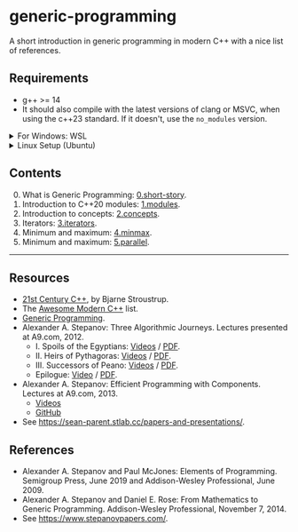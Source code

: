 # generic-programming
A short introduction in generic programming in modern C++ with a nice list of references.

## Requirements
* g++ >= 14
* It should also compile with the latest versions of clang or MSVC, when using the c++23 standard. If it doesn't, use the `no_modules` version.

<details>
<summary>For Windows: WSL</summary>
<br>
<ol>
  <li><a href="https://learn.microsoft.com/en-us/windows/wsl/install">https://learn.microsoft.com/en-us/windows/wsl/install</a></li>
  <li><a href="https://code.visualstudio.com/docs/remote/wsl">https://code.visualstudio.com/docs/remote/wsl</a></li>
  <li>See Linux Setup</li>
</ol>
</details>

<details>
<summary>Linux Setup (Ubuntu)</summary>
<br>
<pre>
sudo apt-get update
sudo apt-get install build-essentials
sudo apt install g++-14
</pre>
</details>

## Contents
0. What is Generic Programming: [0.short-story](./0.short-story/).
1. Introduction to C++20 modules: [1.modules](./1.modules/).
2. Introduction to concepts: [2.concepts](./2.concepts/).
3. Iterators: [3.iterators](./3.iterators/).
4. Minimum and maximum: [4.minmax](./4.minmax/).
5. Minimum and maximum: [5.parallel](./5.parallel/).

***

## Resources
* [21st Century C++](https://cacm.acm.org/blogcacm/21st-century-c/), by Bjarne Stroustrup.
* The [Awesome Modern C++](https://awesomecpp.com/) list.
* [Generic Programming](https://sean-parent.stlab.cc/papers-and-presentations/#generic-programming).
* Alexander A. Stepanov: Three Algorithmic Journeys. Lectures presented at A9.com, 2012.
    * I. Spoils of the Egyptians: [Videos](https://www.youtube.com/playlist?list=PLHxtyCq_WDLV5N5zUCBCDC2WqF1VBDGg1) / [PDF](https://www.stepanovpapers.com/Journeys/Journey1.pdf).
    * II. Heirs of Pythagoras: [Videos](https://www.youtube.com/playlist?list=PLHxtyCq_WDLW0NqZCcrrQUa24H_af6Mrn) / [PDF](https://www.stepanovpapers.com/Journeys/Journey2.pdf).
    * III. Successors of Peano: [Videos](https://www.youtube.com/playlist?list=PLHxtyCq_WDLXrHwcaay14-4FXdzQBIMGx) / [PDF](https://www.stepanovpapers.com/Journeys/Journey3.pdf).
    * Epilogue: [Video](https://www.youtube.com/playlist?list=PLHxtyCq_WDLVQPzEm3igPiYOR68HQcMZT) / [PDF](https://www.stepanovpapers.com/Journeys/Epilogue.pdf).
* Alexander A. Stepanov: Efficient Programming with Components. Lectures at A9.com, 2013.
    * [Videos](https://www.youtube.com/playlist?list=PLHxtyCq_WDLXryyw91lahwdtpZsmo4BGD)
    * [GitHub](https://github.com/rjernst/stepanov-components-course)
* See https://sean-parent.stlab.cc/papers-and-presentations/.


## References
* Alexander A. Stepanov and Paul McJones: Elements of Programming. Semigroup Press, June 2019 and Addison-Wesley Professional, June 2009. 
* Alexander A. Stepanov and Daniel E. Rose: From Mathematics to Generic Programming. Addison-Wesley Professional, November 7, 2014.
* See https://www.stepanovpapers.com/.
